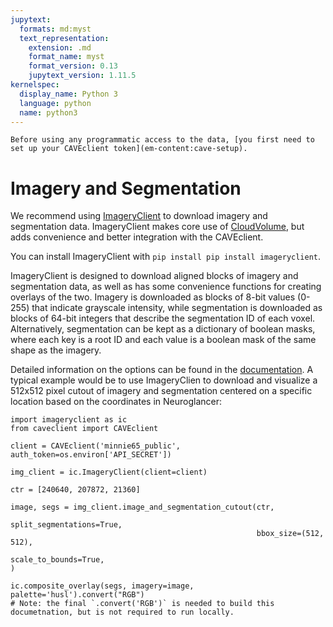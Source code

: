 ```yaml
---
jupytext:
  formats: md:myst
  text_representation:
    extension: .md
    format_name: myst
    format_version: 0.13
    jupytext_version: 1.11.5
kernelspec:
  display_name: Python 3
  language: python
  name: python3
---
```


```{important}
Before using any programmatic access to the data, [you first need to set up your CAVEclient token](em-content:cave-setup).
```

# Imagery and Segmentation

We recommend using [ImageryClient](https://github.com/AllenInstitute/ImageryClient) to download imagery and segmentation data.
ImageryClient makes core use of [CloudVolume](https://github.com/seung-lab/cloud-volume/), but adds convenience and better integration with the CAVEclient.

You can install ImageryClient with `pip install pip install imageryclient`.

ImageryClient is designed to download aligned blocks of imagery and segmentation data, as well as has some convenience functions for creating overlays of the two.
Imagery is downloaded as blocks of 8-bit values (0-255) that indicate grayscale intensity, while segmentation is downloaded as blocks of 64-bit integers that describe the segmentation ID of each voxel.
Alternatively, segmentation can be kept as a dictionary of boolean masks, where each key is a root ID and each value is a boolean mask of the same shape as the imagery.

Detailed information on the options can be found in the [documentation](https://github.com/AllenInstitute/ImageryClient).
A typical example would be to use ImageryClien to download and visualize a 512x512 pixel cutout of imagery and segmentation centered on a specific location based on the coordinates in Neuroglancer:


```{code-cell}
import imageryclient as ic
from caveclient import CAVEclient

client = CAVEclient('minnie65_public', auth_token=os.environ['API_SECRET'])

img_client = ic.ImageryClient(client=client)

ctr = [240640, 207872, 21360]

image, segs = img_client.image_and_segmentation_cutout(ctr,
                                                       split_segmentations=True,
                                                       bbox_size=(512, 512),
                                                       scale_to_bounds=True,
)

ic.composite_overlay(segs, imagery=image, palette='husl').convert("RGB")
# Note: the final `.convert('RGB')` is needed to build this documetnation, but is not required to run locally.
```
